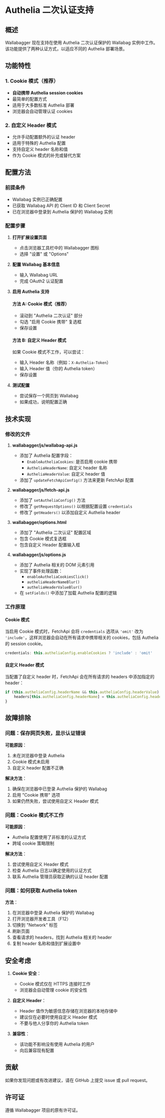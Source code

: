 # Authelia 二次认证支持

## 概述

Wallabagger 现在支持在使用 Authelia 二次认证保护的 Wallabag 实例中工作。该功能提供了两种认证方式，以适应不同的 Authelia 部署场景。

## 功能特性

### 1. Cookie 模式（推荐）
- **自动携带 Authelia session cookies**
- 最简单的配置方式
- 适用于大多数标准 Authelia 部署
- 浏览器会自动管理认证 cookies

### 2. 自定义 Header 模式
- 允许手动配置额外的认证 header
- 适用于特殊的 Authelia 配置
- 支持自定义 header 名称和值
- 作为 Cookie 模式的补充或替代方案

## 配置方法

### 前提条件
- Wallabag 实例已正确配置
- 已获取 Wallabag API 的 Client ID 和 Client Secret
- 已在浏览器中登录到 Authelia 保护的 Wallabag 实例

### 配置步骤

1. **打开扩展设置页面**
   - 点击浏览器工具栏中的 Wallabagger 图标
   - 选择 "设置" 或 "Options"

2. **配置 Wallabag 基本信息**
   - 输入 Wallabag URL
   - 完成 OAuth2 认证配置

3. **启用 Authelia 支持**

   #### 方法 A: Cookie 模式（推荐）
   - 滚动到 "Authelia 二次认证" 部分
   - 勾选 "启用 Cookie 携带" 复选框
   - 保存设置

   #### 方法 B: 自定义 Header 模式
   如果 Cookie 模式不工作，可以尝试：
   - 输入 Header 名称（例如：`X-Authelia-Token`）
   - 输入 Header 值（你的 Authelia token）
   - 保存设置

4. **测试配置**
   - 尝试保存一个网页到 Wallabag
   - 如果成功，说明配置正确

## 技术实现

### 修改的文件

1. **wallabagger/js/wallabag-api.js**
   - 添加了 Authelia 配置字段：
     - `EnableAutheliaCookies`: 是否启用 cookie 携带
     - `AutheliaHeaderName`: 自定义 header 名称
     - `AutheliaHeaderValue`: 自定义 header 值
   - 添加了 `updateFetchApiConfig()` 方法来更新 FetchApi 配置

2. **wallabagger/js/fetch-api.js**
   - 添加了 `setAutheliaConfig()` 方法
   - 修改了 `getRequestOptions()` 以根据配置设置 `credentials`
   - 修改了 `getHeaders()` 以添加自定义 Authelia header

3. **wallabagger/options.html**
   - 添加了 "Authelia 二次认证" 配置区域
   - 包含 Cookie 模式复选框
   - 包含自定义 Header 配置输入框

4. **wallabagger/js/options.js**
   - 添加了 Authelia 相关的 DOM 元素引用
   - 实现了事件处理函数：
     - `enableAutheliaCookiesClick()`
     - `autheliaHeaderNameBlur()`
     - `autheliaHeaderValueBlur()`
   - 在 `setFields()` 中添加了加载 Authelia 配置的逻辑

### 工作原理

#### Cookie 模式
当启用 Cookie 模式时，FetchApi 会将 `credentials` 选项从 `'omit'` 改为 `'include'`，这样浏览器会自动在所有请求中携带相关的 cookies，包括 Authelia 的 session cookie。

```javascript
credentials: this.autheliaConfig.enableCookies ? 'include' : 'omit'
```

#### 自定义 Header 模式
当配置了自定义 header 时，FetchApi 会在所有请求的 headers 中添加指定的 header：

```javascript
if (this.autheliaConfig.headerName && this.autheliaConfig.headerValue) {
    headers[this.autheliaConfig.headerName] = this.autheliaConfig.headerValue;
}
```

## 故障排除

### 问题：保存网页失败，显示认证错误

**可能原因**：
1. 未在浏览器中登录 Authelia
2. Cookie 模式未启用
3. 自定义 header 配置不正确

**解决方法**：
1. 确保在浏览器中已登录 Authelia 保护的 Wallabag
2. 启用 "Cookie 携带" 选项
3. 如果仍然失败，尝试使用自定义 Header 模式

### 问题：Cookie 模式不工作

**可能原因**：
- Authelia 配置使用了非标准的认证方式
- 跨域 cookie 策略限制

**解决方法**：
1. 尝试使用自定义 Header 模式
2. 检查 Authelia 日志以确定使用的认证方式
3. 联系 Authelia 管理员获取正确的认证 header 配置

### 问题：如何获取 Authelia token

**方法**：
1. 在浏览器中登录 Authelia 保护的 Wallabag
2. 打开浏览器开发者工具（F12）
3. 切换到 "Network" 标签
4. 刷新页面
5. 查看请求的 headers，找到 Authelia 相关的 header
6. 复制 header 名称和值到扩展设置中

## 安全考虑

1. **Cookie 安全**：
   - Cookie 模式仅在 HTTPS 连接时工作
   - 浏览器会自动管理 cookie 的安全性

2. **自定义 Header**：
   - Header 值作为敏感信息存储在浏览器的本地存储中
   - 建议仅在必要时使用自定义 Header 模式
   - 不要与他人分享你的 Authelia token

3. **兼容性**：
   - 该功能不影响没有使用 Authelia 的用户
   - 向后兼容现有配置

## 贡献

如果你发现问题或有改进建议，请在 GitHub 上提交 issue 或 pull request。

## 许可证

遵循 Wallabagger 项目的原有许可证。
